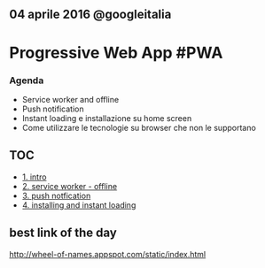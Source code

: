 ## 04 aprile 2016 @googleitalia

# Progressive Web App #PWA

### Agenda
* Service worker and offline
* Push notification
* Instant loading e installazione su home screen
* Come utilizzare le tecnologie su browser che non le supportano

## TOC

* [1. intro](./1_intro.md)
* [2. service worker - offline](./2_offline-service-worker.md)
* [3. push notfication](./3_push-notfication.md)
* [4. installing and instant loading](./4_instant-loading.md)

## best link of the day
http://wheel-of-names.appspot.com/static/index.html
